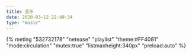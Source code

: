 ```yaml
---
title: 音乐
date: 2020-03-12 22:49:34
type: "music"
---
```

{% meting "532732178" "netease" "playlist" "theme:#FF4081" "mode:circulation" "mutex:true" "listmaxheight:340px" "preload:auto" %}
